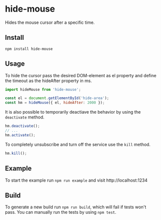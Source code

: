 # hide-mouse
Hides the mouse cursor after a specific time.

## Install

`npm install hide-mouse`

## Usage

To hide the cursor pass the desired DOM-element as el property and define the timeout as the hideAfter property in ms.

```javascript
import hideMouse from 'hide-mouse';

const el = document.getElementById('hide-area');
const hm = hideMouse({ el, hideAfter: 2000 });
```

It is also possible to temporarily deactiave the behavior by using the `deactivate` method.

```javascript
hm.deactivate();
// ...
hm.activate();
```

To completely unsubscribe and turn off the service use the `kill` method.

```javascript
hm.kill();
```

## Example

To start the example run `npm run example` and visit http://localhost:1234

## Build

To generate a new build run `npm run build`, which will fail if tests won't pass. You can manually run the tests by using `npm test`.
